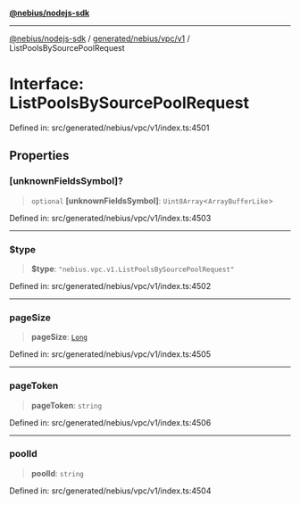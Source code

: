 [**@nebius/nodejs-sdk**](../../../../../README.md)

---

[@nebius/nodejs-sdk](../../../../../README.md) / [generated/nebius/vpc/v1](../README.md) / ListPoolsBySourcePoolRequest

# Interface: ListPoolsBySourcePoolRequest

Defined in: src/generated/nebius/vpc/v1/index.ts:4501

## Properties

### \[unknownFieldsSymbol\]?

> `optional` **\[unknownFieldsSymbol\]**: `Uint8Array`\<`ArrayBufferLike`\>

Defined in: src/generated/nebius/vpc/v1/index.ts:4503

---

### $type

> **$type**: `"nebius.vpc.v1.ListPoolsBySourcePoolRequest"`

Defined in: src/generated/nebius/vpc/v1/index.ts:4502

---

### pageSize

> **pageSize**: [`Long`](../../../../../runtime/protos/core/classes/Long.md)

Defined in: src/generated/nebius/vpc/v1/index.ts:4505

---

### pageToken

> **pageToken**: `string`

Defined in: src/generated/nebius/vpc/v1/index.ts:4506

---

### poolId

> **poolId**: `string`

Defined in: src/generated/nebius/vpc/v1/index.ts:4504
